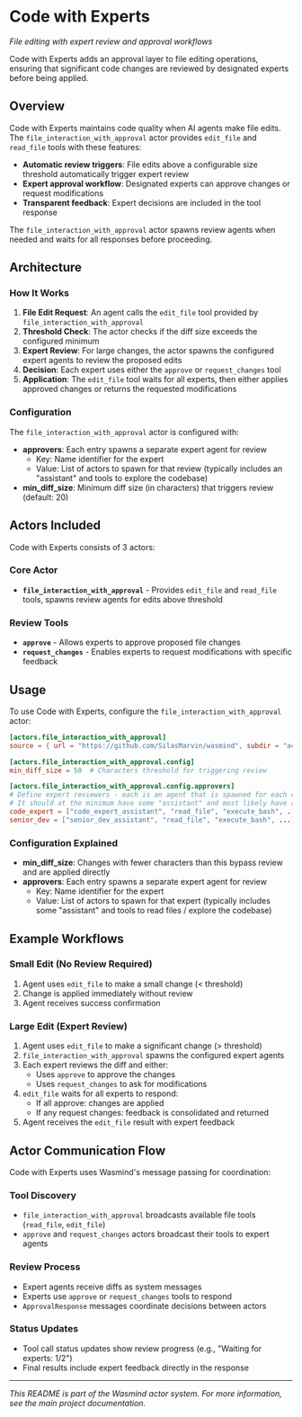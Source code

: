 # Code with Experts

*File editing with expert review and approval workflows*

Code with Experts adds an approval layer to file editing operations, ensuring that significant code changes are reviewed by designated experts before being applied.

## Overview

Code with Experts maintains code quality when AI agents make file edits. The `file_interaction_with_approval` actor provides `edit_file` and `read_file` tools with these features:

- **Automatic review triggers**: File edits above a configurable size threshold automatically trigger expert review
- **Expert approval workflow**: Designated experts can approve changes or request modifications  
- **Transparent feedback**: Expert decisions are included in the tool response

The `file_interaction_with_approval` actor spawns review agents when needed and waits for all responses before proceeding.

## Architecture

### How It Works

1. **File Edit Request**: An agent calls the `edit_file` tool provided by `file_interaction_with_approval`
2. **Threshold Check**: The actor checks if the diff size exceeds the configured minimum
3. **Expert Review**: For large changes, the actor spawns the configured expert agents to review the proposed edits
4. **Decision**: Each expert uses either the `approve` or `request_changes` tool
5. **Application**: The `edit_file` tool waits for all experts, then either applies approved changes or returns the requested modifications

### Configuration

The `file_interaction_with_approval` actor is configured with:

- **approvers**: Each entry spawns a separate expert agent for review
  - Key: Name identifier for the expert
  - Value: List of actors to spawn for that review (typically includes an "assistant" and tools to explore the codebase)
- **min_diff_size**: Minimum diff size (in characters) that triggers review (default: 20)

## Actors Included

Code with Experts consists of 3 actors:

### Core Actor
- **`file_interaction_with_approval`** - Provides `edit_file` and `read_file` tools, spawns review agents for edits above threshold

### Review Tools
- **`approve`** - Allows experts to approve proposed file changes
- **`request_changes`** - Enables experts to request modifications with specific feedback

## Usage

To use Code with Experts, configure the `file_interaction_with_approval` actor:

```toml
[actors.file_interaction_with_approval]
source = { url = "https://github.com/SilasMarvin/wasmind", subdir = "actors/code_with_experts/crates/file_interaction_with_approval" }

[actors.file_interaction_with_approval.config]
min_diff_size = 50  # Characters threshold for triggering review

[actors.file_interaction_with_approval.config.approvers]
# Define expert reviewers - each is an agent that is spawned for each edit_file tool call with the provided list of actors
# It should at the minimum have some "assistant" and most likely have a way to explore the codebase
code_expert = ["code_expert_assistant", "read_file", "execute_bash", ...]
senior_dev = ["senior_dev_assistant", "read_file", "execute_bash", ...]
```

### Configuration Explained

- **min_diff_size**: Changes with fewer characters than this bypass review and are applied directly
- **approvers**: Each entry spawns a separate expert agent for review
  - Key: Name identifier for the expert
  - Value: List of actors to spawn for that expert (typically includes some "assistant" and tools to read files / explore the codebase)

## Example Workflows

### Small Edit (No Review Required)
1. Agent uses `edit_file` to make a small change (< threshold)
2. Change is applied immediately without review
3. Agent receives success confirmation

### Large Edit (Expert Review)
1. Agent uses `edit_file` to make a significant change (> threshold)
2. `file_interaction_with_approval` spawns the configured expert agents
3. Each expert reviews the diff and either:
   - Uses `approve` to approve the changes
   - Uses `request_changes` to ask for modifications
4. `edit_file` waits for all experts to respond:
   - If all approve: changes are applied
   - If any request changes: feedback is consolidated and returned
5. Agent receives the `edit_file` result with expert feedback

## Actor Communication Flow

Code with Experts uses Wasmind's message passing for coordination:

### Tool Discovery
- `file_interaction_with_approval` broadcasts available file tools (`read_file`, `edit_file`)
- `approve` and `request_changes` actors broadcast their tools to expert agents

### Review Process
- Expert agents receive diffs as system messages
- Experts use `approve` or `request_changes` tools to respond
- `ApprovalResponse` messages coordinate decisions between actors

### Status Updates
- Tool call status updates show review progress (e.g., "Waiting for experts: 1/2")
- Final results include expert feedback directly in the response

---

*This README is part of the Wasmind actor system. For more information, see the main project documentation.*

